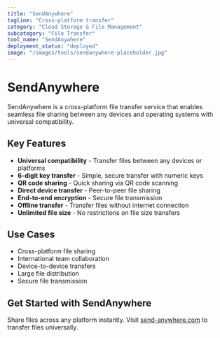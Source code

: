 ```yaml
---
title: "SendAnywhere"
tagline: "Cross-platform transfer"
category: "Cloud Storage & File Management"
subcategory: "File Transfer"
tool_name: "SendAnywhere"
deployment_status: "deployed"
image: "/images/tools/sendanywhere-placeholder.jpg"
---
```


# SendAnywhere

SendAnywhere is a cross-platform file transfer service that enables seamless file sharing between any devices and operating systems with universal compatibility.

## Key Features

- **Universal compatibility** - Transfer files between any devices or platforms
- **6-digit key transfer** - Simple, secure transfer with numeric keys
- **QR code sharing** - Quick sharing via QR code scanning
- **Direct device transfer** - Peer-to-peer file sharing
- **End-to-end encryption** - Secure file transmission
- **Offline transfer** - Transfer files without internet connection
- **Unlimited file size** - No restrictions on file size transfers

## Use Cases

- Cross-platform file sharing
- International team collaboration
- Device-to-device transfers
- Large file distribution
- Secure file transmission

## Get Started with SendAnywhere

Share files across any platform instantly. Visit [send-anywhere.com](https://send-anywhere.com) to transfer files universally.